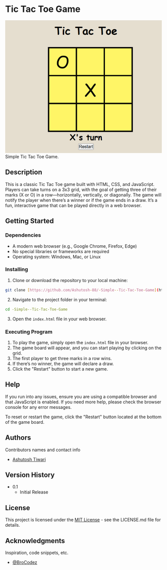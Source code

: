 # Tic Tac Toe Game

![Preview_TicTacToe](./images/previewTicTacToe.png)
Simple Tic Tac Toe Game.

## Description

This is a classic Tic Tac Toe game built with HTML, CSS, and JavaScript. Players can take turns on a 3x3 grid, with the goal of getting three of their marks (X or O) in a row—horizontally, vertically, or diagonally. The game will notify the player when there’s a winner or if the game ends in a draw. It’s a fun, interactive game that can be played directly in a web browser.

## Getting Started

### Dependencies

- A modern web browser (e.g., Google Chrome, Firefox, Edge)
- No special libraries or frameworks are required
- Operating system: Windows, Mac, or Linux

### Installing

1. Clone or download the repository to your local machine:

```sh
git clone [https://github.com/Ashutosh-88/-Simple--Tic-Tac-Toe-Game](https://github.com/Ashutosh-88/-Simple--Tic-Tac-Toe-Game)
```

2. Navigate to the project folder in your terminal:

```sh
cd -Simple--Tic-Tac-Toe-Game
```

3. Open the `index.html` file in your web browser.

### Executing Program

1. To play the game, simply open the `index.html` file in your browser.
2. The game board will appear, and you can start playing by clicking on the grid.
3. The first player to get three marks in a row wins.
4. If there’s no winner, the game will declare a draw.
5. Click the "Restart" button to start a new game.

## Help

If you run into any issues, ensure you are using a compatible browser and that JavaScript is enabled. If you need more help, please check the browser console for any error messages.

To reset or restart the game, click the "Restart" button located at the bottom of the game board.

## Authors

Contributors names and contact info

- [Ashutosh Tiwari](https://www.linkedin.com/in/ashutosh-tiwari-70b504190/)

## Version History

- 0.1
  - Initial Release

## License

This project is licensed under the [MIT License](https://opensource.org/licenses/MIT) - see the LICENSE.md file for details.

## Acknowledgments

Inspiration, code snippets, etc.

- [@BroCodez](https://www.youtube.com/@BroCodez)

